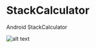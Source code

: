 StackCalculator
===============

Android StackCalculator


![alt text](http://www.unzeen.com/wp-content/uploads/2010/10/Andrid-Java-StackCalculator-02.jpg "StackCalculator")
